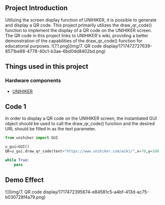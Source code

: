 ## Project Introduction
Utilizing the screen display function of UNIHIKER, it is possible to generate and display a QR code. This project primarily utilizes the draw_qr_code() function to implement the display of a QR code on the UNIHIKER screen. The QR code in this project links to UNIHIKER's wiki, providing a better demonstration of the capabilities of the draw_qr_code() function for educational purposes.
![7.1.png](img/7. QR code display/1717472727639-8571be88-4778-40c1-b3ae-6bd0dd8402bd.png)
## Things used in this project
### Hardware components

- [UNIHIKER](https://www.dfrobot.com/product-2691.html)
## Code 1
In order to display a QR code on the UNIHIKER screen, the instantiated GUI object should be used to call the draw_qr_code() function and the desired URL should be filled in as the text parameter.
```python
from unihiker import GUI

u_gui=GUI()
QR=u_gui.draw_qr_code(text="https://www.unihiker.com/wiki/",x=70,y=100,w=100)

while True:
    pass
```
## Demo Effect
![](img/7. QR code display/1717472395674-e84581c5-a4bf-413d-ac75-b030728f4a79.png)
